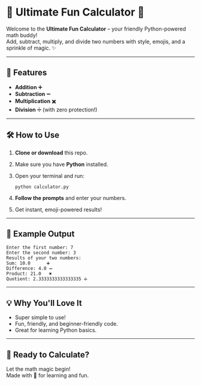 # 🎉 Ultimate Fun Calculator 🎉

Welcome to the **Ultimate Fun Calculator** – your friendly Python-powered math buddy!  
Add, subtract, multiply, and divide two numbers with style, emojis, and a sprinkle of magic. ✨

---

## 🚀 Features

- **Addition** ➕  
- **Subtraction** ➖  
- **Multiplication** ✖️  
- **Division** ➗ (with zero protection!)

---

## 🛠️ How to Use

1. **Clone or download** this repo.
2. Make sure you have **Python** installed.
3. Open your terminal and run:

   ```shell
   python calculator.py
   ```

4. **Follow the prompts** and enter your numbers.
5. Get instant, emoji-powered results!

---

## 🌈 Example Output

```
Enter the first number: 7
Enter the second number: 3
Results of your two numbers:
Sum: 10.0      ➕
Difference: 4.0 ➖
Product: 21.0   ✖️
Quotient: 2.3333333333333335 ➗
```

---

## 💡 Why You'll Love It

- Super simple to use!
- Fun, friendly, and beginner-friendly code.
- Great for learning Python basics.

---

## 🏁 Ready to Calculate?

Let the math magic begin!  
Made with 💖 for learning and fun.
